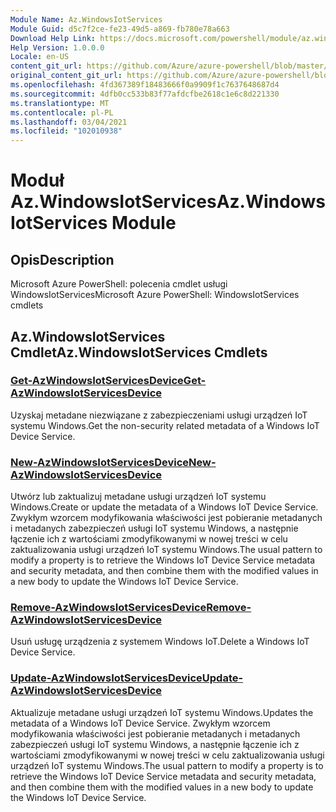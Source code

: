 ```yaml
---
Module Name: Az.WindowsIotServices
Module Guid: d5c7f2ce-fe23-49d5-a869-fb780e78a663
Download Help Link: https://docs.microsoft.com/powershell/module/az.windowsiotservices
Help Version: 1.0.0.0
Locale: en-US
content_git_url: https://github.com/Azure/azure-powershell/blob/master/src/WindowsIotServices/help/Az.WindowsIotServices.md
original_content_git_url: https://github.com/Azure/azure-powershell/blob/master/src/WindowsIotServices/help/Az.WindowsIotServices.md
ms.openlocfilehash: 4fd367389f18483666f0a9909f1c7637648687d4
ms.sourcegitcommit: 4dfb0cc533b83f77afdcfbe2618c1e6c8d221330
ms.translationtype: MT
ms.contentlocale: pl-PL
ms.lasthandoff: 03/04/2021
ms.locfileid: "102010938"
---
```

# <span data-ttu-id="1b53d-101">Moduł Az.WindowsIotServices</span><span class="sxs-lookup"><span data-stu-id="1b53d-101">Az.WindowsIotServices Module</span></span>
## <span data-ttu-id="1b53d-102">Opis</span><span class="sxs-lookup"><span data-stu-id="1b53d-102">Description</span></span>
<span data-ttu-id="1b53d-103">Microsoft Azure PowerShell: polecenia cmdlet usługi WindowsIotServices</span><span class="sxs-lookup"><span data-stu-id="1b53d-103">Microsoft Azure PowerShell: WindowsIotServices cmdlets</span></span>

## <span data-ttu-id="1b53d-104">Az.WindowsIotServices Cmdlet</span><span class="sxs-lookup"><span data-stu-id="1b53d-104">Az.WindowsIotServices Cmdlets</span></span>
### [<span data-ttu-id="1b53d-105">Get-AzWindowsIotServicesDevice</span><span class="sxs-lookup"><span data-stu-id="1b53d-105">Get-AzWindowsIotServicesDevice</span></span>](Get-AzWindowsIotServicesDevice.md)
<span data-ttu-id="1b53d-106">Uzyskaj metadane niezwiązane z zabezpieczeniami usługi urządzeń IoT systemu Windows.</span><span class="sxs-lookup"><span data-stu-id="1b53d-106">Get the non-security related metadata of a Windows IoT Device Service.</span></span>

### [<span data-ttu-id="1b53d-107">New-AzWindowsIotServicesDevice</span><span class="sxs-lookup"><span data-stu-id="1b53d-107">New-AzWindowsIotServicesDevice</span></span>](New-AzWindowsIotServicesDevice.md)
<span data-ttu-id="1b53d-108">Utwórz lub zaktualizuj metadane usługi urządzeń IoT systemu Windows.</span><span class="sxs-lookup"><span data-stu-id="1b53d-108">Create or update the metadata of a Windows IoT Device Service.</span></span>
<span data-ttu-id="1b53d-109">Zwykłym wzorcem modyfikowania właściwości jest pobieranie metadanych i metadanych zabezpieczeń usługi IoT systemu Windows, a następnie łączenie ich z wartościami zmodyfikowanymi w nowej treści w celu zaktualizowania usługi urządzeń IoT systemu Windows.</span><span class="sxs-lookup"><span data-stu-id="1b53d-109">The usual pattern to modify a property is to retrieve the Windows IoT Device Service metadata and security metadata, and then combine them with the modified values in a new body to update the Windows IoT Device Service.</span></span>

### [<span data-ttu-id="1b53d-110">Remove-AzWindowsIotServicesDevice</span><span class="sxs-lookup"><span data-stu-id="1b53d-110">Remove-AzWindowsIotServicesDevice</span></span>](Remove-AzWindowsIotServicesDevice.md)
<span data-ttu-id="1b53d-111">Usuń usługę urządzenia z systemem Windows IoT.</span><span class="sxs-lookup"><span data-stu-id="1b53d-111">Delete a Windows IoT Device Service.</span></span>

### [<span data-ttu-id="1b53d-112">Update-AzWindowsIotServicesDevice</span><span class="sxs-lookup"><span data-stu-id="1b53d-112">Update-AzWindowsIotServicesDevice</span></span>](Update-AzWindowsIotServicesDevice.md)
<span data-ttu-id="1b53d-113">Aktualizuje metadane usługi urządzeń IoT systemu Windows.</span><span class="sxs-lookup"><span data-stu-id="1b53d-113">Updates the metadata of a Windows IoT Device Service.</span></span>
<span data-ttu-id="1b53d-114">Zwykłym wzorcem modyfikowania właściwości jest pobieranie metadanych i metadanych zabezpieczeń usługi IoT systemu Windows, a następnie łączenie ich z wartościami zmodyfikowanymi w nowej treści w celu zaktualizowania usługi urządzeń IoT systemu Windows.</span><span class="sxs-lookup"><span data-stu-id="1b53d-114">The usual pattern to modify a property is to retrieve the Windows IoT Device Service metadata and security metadata, and then combine them with the modified values in a new body to update the Windows IoT Device Service.</span></span>

